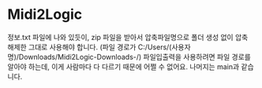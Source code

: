 # Midi2Logic

정보.txt 파일에 나와 있듯이, zip 파일을 받아서 압축파일명으로 폴더 생성 없이 압축 해제한 그대로 사용해야 합니다.
(파일 경로가 C:/Users/(사용자명)/Downloads/Midi2Logic-Downloads-/)
파일입출력을 사용하려면 파일 경로를 알아야 하는데, 이게 사람마다 다 다르기 때문에 어쩔 수 없어요.
나머지는 main과 같습니다.
